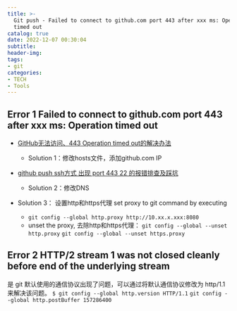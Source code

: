 ```yaml
---
title: >-
  Git push - Failed to connect to github.com port 443 after xxx ms: Operation
  timed out
catalog: true
date: 2022-12-07 00:30:04
subtitle:
header-img:
tags:
- git
categories:
- TECH
- Tools
---
```


## Error 1 Failed to connect to github.com port 443 after xxx ms: Operation timed out

- [GitHub无法访问、443 Operation timed out的解决办法](https://juejin.cn/post/6844904193170341896)
  - Solution 1：修改hosts文件，添加github.com IP
- [github push ssh方式 出现 port 443 22 的报错排查及踩坑](https://juejin.cn/post/7101271526061637668)
  - Solution 2：修改DNS

- Solution 3： 设置http和https代理 set proxy to git command by executing
  - `git config --global http.proxy http://10.xx.x.xxx:8080`
  <!-- - `git config --global http.proxy http://10.27.7.110:8080` -->
  - unset the proxy, 去除http和https代理：
    `git config --global --unset http.proxy`
    `git config --global --unset https.proxy`

## Error 2 HTTP/2 stream 1 was not closed cleanly before end of the underlying stream

是 git 默认使用的通信协议出现了问题，可以通过将默认通信协议修改为 http/1.1 来解决该问题。
`$ git config --global http.version HTTP/1.1`
`git config --global http.postBuffer 157286400`